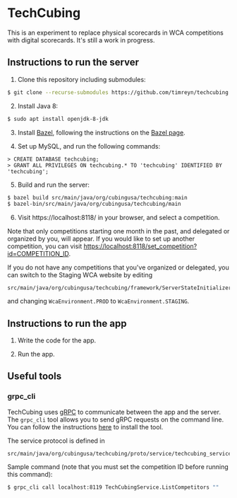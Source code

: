 # TechCubing

This is an experiment to replace physical scorecards in WCA competitions with digital scorecards.  It's still a work in progress.

## Instructions to run the server

1. Clone this repository including submodules:

```sh
$ git clone --recurse-submodules https://github.com/timreyn/techcubing.git
```

2. Install Java 8:

```sh
$ sudo apt install openjdk-8-jdk
```

3. Install [Bazel](https://bazel.build), following the instructions on the [Bazel page](https://docs.bazel.build/versions/master/install-ubuntu.html).

4. Set up MySQL, and run the following commands:
```mysql
> CREATE DATABASE techcubing;
> GRANT ALL PRIVILEGES ON techcubing.* TO 'techcubing' IDENTIFIED BY 'techcubing';
```

5. Build and run the server:

```sh
$ bazel build src/main/java/org/cubingusa/techcubing:main
$ bazel-bin/src/main/java/org/cubingusa/techcubing/main
```

6. Visit https://localhost:8118/ in your browser, and select a competition.

Note that only competitions starting one month in the past, and delegated or organized by you, will appear.  If you would like to set up another competition, you can visit <https://localhost:8118/set_competition?id=COMPETITION_ID>.

If you do not have any competitions that you've organized or delegated, you can switch to the Staging WCA website by editing

```
src/main/java/org/cubingusa/techcubing/framework/ServerStateInitializer.java
```

and changing `WcaEnvironment.PROD` to `WcaEnvironment.STAGING`.

## Instructions to run the app

1. Write the code for the app.

2. Run the app.

## Useful tools

### grpc_cli

TechCubing uses [gRPC](https://grpc.io) to communicate between the app and the server.  The `grpc_cli` tool allows you to send gRPC requests on the command line.  You can follow the instructions [here](https://github.com/grpc/grpc/blob/master/doc/command_line_tool.md) to install the tool.

The service protocol is defined in

```
src/main/java/org/cubingusa/techcubing/proto/service/techcubing_service.proto
```

Sample command (note that you must set the competition ID before running this command):

```sh
$ grpc_cli call localhost:8119 TechCubingService.ListCompetitors ""
``` 
